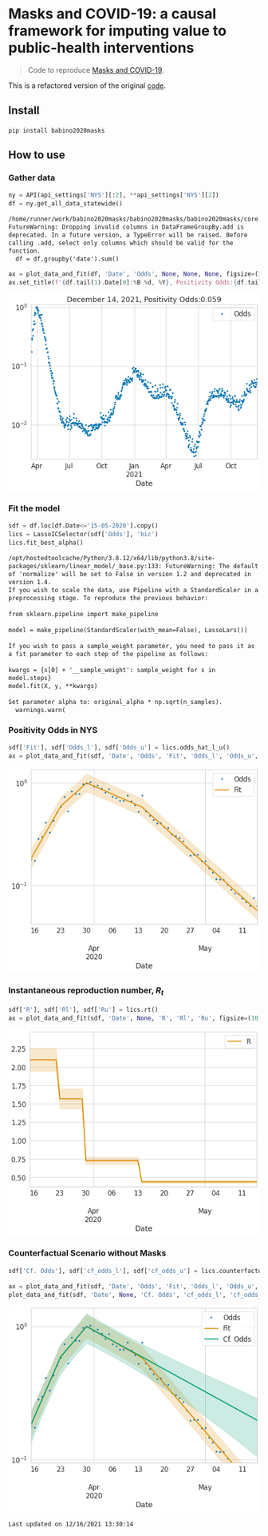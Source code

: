 # Masks and COVID-19: a causal framework for imputing value to public-health interventions
> Code to reproduce <a href='https://arxiv.org/abs/2006.05532'>Masks and COVID-19</a>.


This is a refactored version of the original [code](https://github.com/ababino/corona). 

## Install

`pip install babino2020masks`

## How to use

### Gather data

```python
ny = API(api_settings['NYS'][:2], **api_settings['NYS'][2])
df = ny.get_all_data_statewide()
```

    /home/runner/work/babino2020masks/babino2020masks/babino2020masks/core.py:78: FutureWarning: Dropping invalid columns in DataFrameGroupBy.add is deprecated. In a future version, a TypeError will be raised. Before calling .add, select only columns which should be valid for the function.
      df = df.groupby('date').sum()


```python
ax = plot_data_and_fit(df, 'Date', 'Odds', None, None, None, figsize=(10, 7))
ax.set_title(f'{df.tail(1).Date[0]:%B %d, %Y}, Positivity Odds:{df.tail(1).Odds[0]:2.3}');
```


![png](docs/images/output_6_0.png)


### Fit the model

```python
sdf = df.loc[df.Date<='15-05-2020'].copy()
lics = LassoICSelector(sdf['Odds'], 'bic')
lics.fit_best_alpha()
```

    /opt/hostedtoolcache/Python/3.8.12/x64/lib/python3.8/site-packages/sklearn/linear_model/_base.py:133: FutureWarning: The default of 'normalize' will be set to False in version 1.2 and deprecated in version 1.4.
    If you wish to scale the data, use Pipeline with a StandardScaler in a preprocessing stage. To reproduce the previous behavior:
    
    from sklearn.pipeline import make_pipeline
    
    model = make_pipeline(StandardScaler(with_mean=False), LassoLars())
    
    If you wish to pass a sample_weight parameter, you need to pass it as a fit parameter to each step of the pipeline as follows:
    
    kwargs = {s[0] + '__sample_weight': sample_weight for s in model.steps}
    model.fit(X, y, **kwargs)
    
    Set parameter alpha to: original_alpha * np.sqrt(n_samples). 
      warnings.warn(


### Positivity Odds in NYS

```python
sdf['Fit'], sdf['Odds_l'], sdf['Odds_u'] = lics.odds_hat_l_u()
ax = plot_data_and_fit(sdf, 'Date', 'Odds', 'Fit', 'Odds_l', 'Odds_u', figsize=(10, 7))
```


![png](docs/images/output_10_0.png)


### Instantaneous reproduction number, $R_t$

```python
sdf['R'], sdf['Rl'], sdf['Ru'] = lics.rt()
ax = plot_data_and_fit(sdf, 'Date', None, 'R', 'Rl', 'Ru', figsize=(10, 7), logy=False, palette=[colorblind[1],colorblind[1]])
```


![png](docs/images/output_12_0.png)


### Counterfactual Scenario without  Masks

```python
sdf['Cf. Odds'], sdf['cf_odds_l'], sdf['cf_odds_u'] = lics.counterfactual()
```

```python
ax = plot_data_and_fit(sdf, 'Date', 'Odds', 'Fit', 'Odds_l', 'Odds_u', figsize=(10, 7))
plot_data_and_fit(sdf, 'Date', None, 'Cf. Odds', 'cf_odds_l', 'cf_odds_u', palette=[colorblind[2],colorblind[2]], ax=ax);
```


![png](docs/images/output_15_0.png)


    Last updated on 12/16/2021 13:30:14

